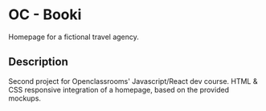 # OC - Booki

Homepage for a fictional travel agency.

## Description

Second project for Openclassrooms' Javascript/React dev course.
HTML & CSS responsive integration of a homepage, based on the provided mockups.
